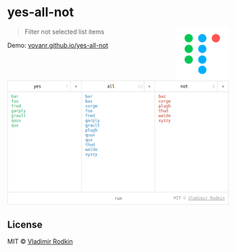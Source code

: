 # yes-all-not

<img align="right" width="120" height="120"
     src="./logo.svg" alt="Yes All Not logo">

> Filter not selected list items

Demo: [vovanr.github.io/yes-all-not][demo]

![](preview.png)

## License
MIT © [Vladimir Rodkin](https://github.com/VovanR)

[demo]: http://vovanr.github.io/yes-all-not
